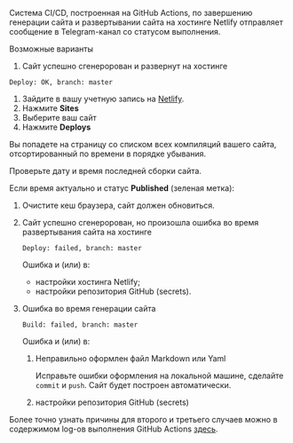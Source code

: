 Система CI/CD, построенная на GitHub Actions, по завершению генерации сайта и развертывании сайта на хостинге Netlify отправляет сообщение в Telegram-канал со статусом выполнения.

Возможные варианты

1. Сайт успешно сгенеророван и развернут на хостинге
  ```text
  Deploy: OK, branch: master
  ```

   1. Зайдите в вашу учетную запись на [Netlify](https://netlify.com).
   2. Нажмите **Sites**
   3. Выберите ваш сайт
   4. Нажмите **Deploys**


   Вы попадете на страницу со списком всех компиляций вашего сайта, отсортированный по времени в порядке убывания.


   Проверьте дату и время последней сборки сайта. 

   Если время актуально и статус **Published** (зеленая метка):

   1. Очистите кеш браузера, сайт должен обновиться.


2. Сайт успешно сгенеророван, но произошла ошибка во время развертывания сайта на хостинге

   ```text
   Deploy: failed, branch: master
   ```
  
   Ошибка и (или) в:

   - настройки хостинга Netlify;
   - настройки репозитория GitHub (secrets).

3. Ошибка во время генерации сайта

   ```text
   Build: failed, branch: master
   ```

   Ошибка и (или) в:
   1. Неправильно оформлен файл Markdown или Yaml

      Исправьте ошибки оформления на локальной машине, сделайте `commit` и `push`. Сайт будет построен автоматически.

   2. настройки репозитория GitHub (secrets)


Более точно узнать причины для второго и третьего случаев можно в содержимом log-ов выполнения GitHub Actions [здесь](https://github.com/alextim/s-bars/actions).

